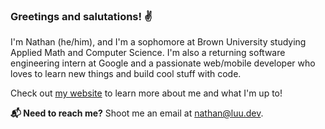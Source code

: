 ### Greetings and salutations! ✌️
I'm Nathan (he/him), and I'm a sophomore at Brown University studying Applied Math and Computer Science. I'm also a returning software engineering intern at Google and a passionate web/mobile developer who loves to learn new things and build cool stuff with code. 

Check out [my website](https://luu.dev) to learn more about me and what I'm up to!

**📬 Need to reach me?** Shoot me an email at [nathan@luu.dev](mailto:nathan@luu.dev).
